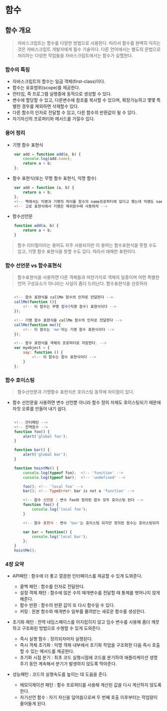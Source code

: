 # 함수

## 함수 개요
> 자바스크립트는 함수를 다양한 방법으로 사용한다. 따라서 함수를 완벽히 익히는 것은 자바스크립트 개발자에게 필수 기술이다. 다른 언어에서는 별도의 문법으로 처리하는 다양한 작업들을 자바스크립트에서는 함수가 실핼한다.


### 함수의 특징
* 자바스크립트의 함수는 일급 객체(first-class)이다.
* 함수는 유효범위(scope)를 제공한다.
* 런타임, 즉 프로그램 실행중에 동적으로 생성할 수 있다.
* 변수에 할당할 수 있고, 다른변수에 참조를 복사할 수 있으며, 확장가능하고 몇몇 특별한 경우를 제외하면 삭제할수 있다.
* 다른 함수의 인자로 전달할 수 있고, 다른 함수의 반환값이 될 수 있다.
* 자기자신의 프로퍼티와 메서드를 가질수 있다.


### 용어 정리
* 기명 함수 표현식
```javascript
    var add = function add(a, b) {
        console.log(add.name);
        return a + b;
    };
```
* 함수 표현식(또는 무명 함수 표현식, 익명 함수)
```javascript
    var add = function (a, b) {
        return a + b;
    };
    <!-- 책에서는 익명과 기명의 차이를 함수의 name프로퍼티에 있다고 했는데 익명도 name프로퍼티가 비어있지 않고 변수로 받은 이름이 있더라 -->
    <!-- 고로 표현식에서 기명은 재귀함수때 사용하자 -->
```
* 함수선언문
```javascript
    function add(a, b) {
        return a + b;
    }
```
> 함수 리터럴이라는 용어도 자주 사용되지만 이 용어는 함수표현식을 뜻할 수도 있고, 기명 함수 표현식을 뜻할 수도 있다. 따라서 애매한 표현이다.

### 함수 선언문 vs 함수표현식
> 함수표현식을 사용하면 다른 객체들과 마찬가지로 객체의 일종이며 어떤 특별한 언어 구성요소가 아니라는 사실이 좀더 드러난다.
> 함수표현식을 선호하라

```javascript

    <!-- 함수 표현식을 callMe 함수의 인자로 전달한다 -->
    callMe(function (){
        <!-- 이 함수는 무명 함수(익명 함수) 표현식이다 -->
    });

    <!-- 기명 함수 표현식을 callMe 함수의 인자로 전달한다 -->
    callMe(function me(){
        <!-- 이 함수는 'me'라는 기명 함수 표현식이다 -->
    });

    <!-- 함수 표현식을 객체의 프로퍼티로 저장한다. -->
    var myobject = {
        say: function () {
            <!-- 이 함수는 함수 표현식이다 -->
        }
    };

```

### 함수 호이스팅
> 함수선언문과 기명함수 표현식은 호이스팅 동작에 차이점이 있다.

* 함수 선언문을 사용하면 변수 선언뿐 아니라 함수 정의 자체도 호이스팅되기 때문에 자칫 오류를 만들어 내기 쉽다.
```javascript

    <!-- 안티패턴 -->
    <!-- 전역함수 -->
    function foo() {
        alert('global foo');
    }

    function bar() {
        alert('global bar');
    }

    function hoistMe() {
        console.log(typeof foo);  <!-- 'function' -->
        console.log(typeof bar);  <!-- 'undefined' -->

        foo(); <!-- 'local foo' -->
        bar(); <!-- TypeError: bar is not a 'function' -->

        <!-- 함수 선언문 : 변수 foo와 정의된 함수 모두 호이스팅 된다 -->
        function foo() {
            console.log('local foo');
        }

        <!-- 함수 표현식 : 변수 'bar'는 호이스팅 되지만 정의된 함수는 호이스팅되지 않는다. -->

        var bar = function() {
            console.log('local bar');
        };
    }
    hoistMe();
```


### 4장 요약

* API패턴 : 함수에 더 좋고 깔끔한 인터페이스를 제공할 수 있게 도와준다.
    - 콜백 패턴 : 함수를 인자로 전달한다.
    - 설정 객체 패턴 : 함수에 많은 수의 매개변수를 전달할 때 통제를 벗어나지 않게 해준다.
    - 함수 반환 : 함수의 반환 값이 또 다시 함수일 수 있다.
    - 커링 : 원본 함수와 매개변수 일부를 물려받는 새로운 함수를 생성한다.

* 초기화 패턴 : 전역 네임스페이스를 어지럽히지 않고 임수 변수를 사용해 좀더 깨끗하고 구조화된 방법으로 수행할 수 있게 도와준다.
    - 즉시 실행 함수 : 정의되자마자 실행된다.
    - 즉시 객체 초기화 : 익명 객체 내부에서 초기화 작업을 구조화한 다음 즉시 호출 할 수 있는 메서드를 제공한다.
    - 초기화 시점 분기 : 최초 코드 실행시점에 코드를 분기하여 애플리케이션 생명 주기 동안 계속해서 분기가 발생하지 않도록 막아준다.

* 성능패턴 : 코드의 실행속도를 높이는 데 도움을 준다.
    - 메모이제이션 패턴 : 함수 프로퍼티를 사용해 계산된 값을 다시 계산하지 않도록 한다.
    - 자기선언 함수 : 자기 자신을 덮어씀으로써 두 번째 호출 이후부터는 작업량이 줄어들게 된다. 
